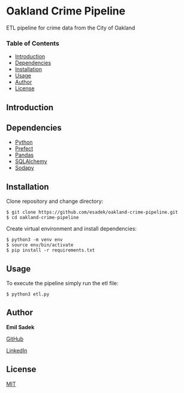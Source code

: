 # Oakland Crime Pipeline
ETL pipeline for crime data from the City of Oakland

### Table of Contents
- [Introduction](#introduction)
- [Dependencies](#dependencies)
- [Installation](#installation)
- [Usage](#usage)
- [Author](#author)
- [License](#license)

## Introduction

## Dependencies
- [Python](https://www.python.org/)
- [Prefect](https://www.prefect.io/core)
- [Pandas](https://pandas.pydata.org/)
- [SQLAlchemy](https://www.sqlalchemy.org/)
- [Sodapy](https://github.com/xmunoz/sodapy)

## Installation
Clone repository and change directory:
```
$ git clone https://github.com/esadek/oakland-crime-pipeline.git
$ cd oakland-crime-pipeline
```
Create virtual environment and install dependencies:
```
$ python3 -m venv env
$ source env/bin/activate
$ pip install -r requirements.txt
```

## Usage
To execute the pipeline simply run the etl file:
```
$ python3 etl.py
```

## Author
**Emil Sadek**

[GitHub](https://github.com/esadek)

[LinkedIn](https://www.linkedin.com/in/emil-sadek/)

## License
[MIT](https://github.com/esadek/oakland-crime-pipeline/blob/master/LICENSE)